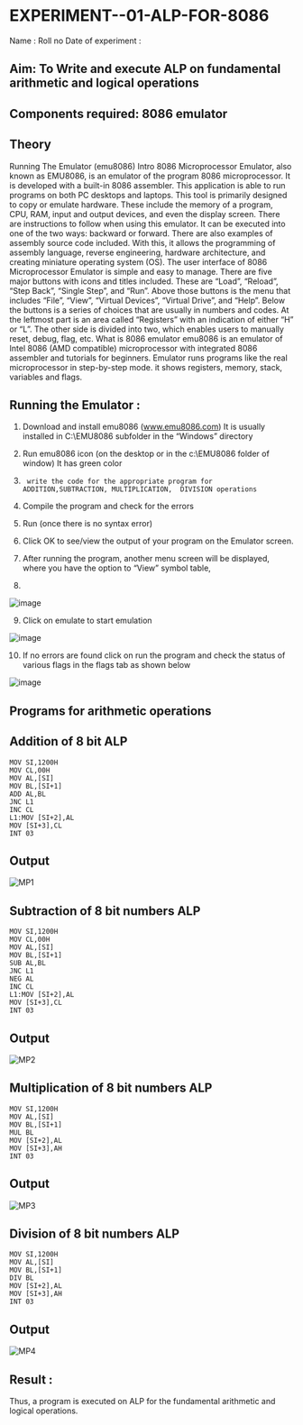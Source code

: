 # EXPERIMENT--01-ALP-FOR-8086
Name :
Roll no 
Date of experiment :





## Aim: To Write and execute ALP on fundamental arithmetic and logical operations
## Components required: 8086  emulator 
## Theory 
Running The Emulator (emu8086) Intro 8086 Microprocessor Emulator, also known as EMU8086, is an emulator of the program 8086 microprocessor. It is developed with a built-in 8086 assembler. This application is able to run programs on both PC desktops and laptops. This tool is primarily designed to copy or emulate hardware. These include the memory of a program, CPU, RAM, input and output devices, and even the display screen. There are instructions to follow when using this emulator. It can be executed into one of the two ways: backward or forward. There are also examples of assembly source code included. With this, it allows the programming of assembly language, reverse engineering, hardware architecture, and creating miniature operating system (OS). The user interface of 8086 Microprocessor Emulator is simple and easy to manage. There are five major buttons with icons and titles included. These are “Load”, “Reload”, “Step Back”, “Single Step”, and “Run”. Above those buttons is the menu that includes “File”, “View”, “Virtual Devices”, “Virtual Drive”, and “Help”. Below the buttons is a series of choices that are usually in numbers and codes. At the leftmost part is an area called “Registers” with an indication of either “H” or “L”. The other side is divided into two, which enables users to manually reset, debug, flag, etc. What is 8086 emulator emu8086 is an emulator of Intel 8086 (AMD compatible) microprocessor with integrated 8086 assembler and tutorials for beginners. Emulator runs programs like the real microprocessor in step-by-step mode. it shows registers, memory, stack, variables and flags.


 ## Running the Emulator :
1.	Download and install emu8086 (www.emu8086.com) It is usually installed in C:\EMU8086 subfolder in the “Windows” directory
2.	  Run  emu8086 icon (on the desktop or in the c:\EMU8086 folder of window) It has green color 
 
 
3.		write the code for the appropriate program for ADDITION,SUBTRACTION, MULTIPLICATION,  DIVISION operations 

4.	 Compile the program and check for the errors 
5.	Run (once there is no syntax error) 

6.	Click OK to see/view the output of your program on the Emulator screen. 


7.	After running the program, another menu screen will be displayed, where you have the option to “View” symbol table,
8.	 


![image](https://user-images.githubusercontent.com/36288975/189273263-d65baae9-4b8f-4723-afb3-c0ffa4052b04.png)











9.	Click on emulate to start emulation 








![image](https://user-images.githubusercontent.com/36288975/189273273-9bb36ec1-e2e8-4892-8d35-37707332bfdc.png)








10.	If no errors are found click on run the program and check the status of various flags in the flags tab as shown below 






![image](https://user-images.githubusercontent.com/36288975/189273277-113a2a33-4a40-4ff8-95a5-ecd3a1f504fe.png)







## Programs for arithmetic  operations

## Addition  of 8 bit ALP 
```
MOV SI,1200H 
MOV CL,00H 
MOV AL,[SI] 
MOV BL,[SI+1] 
ADD AL,BL 
JNC L1
INC CL
L1:MOV [SI+2],AL 
MOV [SI+3],CL 
INT 03

```
## Output  
 ![MP1](https://user-images.githubusercontent.com/93427345/190356003-85035ced-44f6-461e-9f22-bfed85b5a245.PNG)

 
## Subtraction   of 8 bit numbers  ALP 
 ```
 MOV SI,1200H 
 MOV CL,00H 
 MOV AL,[SI] 
 MOV BL,[SI+1] 
 SUB AL,BL 
 JNC L1
 NEG AL 
 INC CL
 L1:MOV [SI+2],AL
 MOV [SI+3],CL 
 INT 03
```
## Output  
![MP2](https://user-images.githubusercontent.com/93427345/190356048-13ad072c-a5cd-42e2-96e4-d6e7bda2fbfd.PNG)


## Multiplication  of 8 bit numbers  ALP
```
MOV SI,1200H 
MOV AL,[SI] 
MOV BL,[SI+1] 
MUL BL
MOV [SI+2],AL 
MOV [SI+3],AH 
INT 03
```
 ## Output  
![MP3](https://user-images.githubusercontent.com/93427345/190356143-c44aaaa8-84f5-4721-949f-80f71c953f32.PNG)


## Division of 8 bit numbers  ALP
```
MOV SI,1200H 
MOV AL,[SI] 
MOV BL,[SI+1] 
DIV BL
MOV [SI+2],AL
MOV [SI+3],AH
INT 03
```
## Output  
![MP4](https://user-images.githubusercontent.com/93427345/190356214-d6bfd769-3c92-46b2-b097-fffe22954815.PNG)


## Result :
 
Thus, a program is executed on ALP for the fundamental arithmetic and logical operations.








